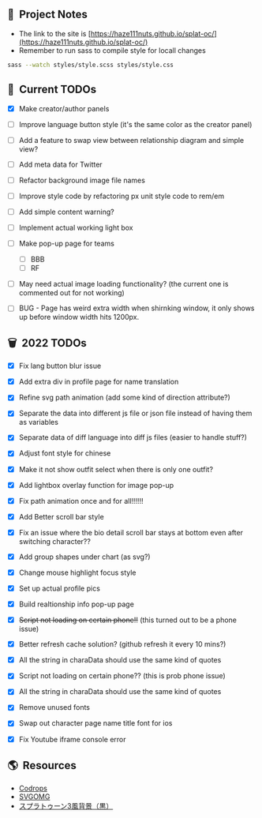 
## 📝&nbsp; Project Notes
- The link to the site is [https://haze111nuts.github.io/splat-oc/](https://haze111nuts.github.io/splat-oc/)
- Remember to run sass to compile style for locall changes
```bash
sass --watch styles/style.scss styles/style.css
```
## 📅&nbsp; Current TODOs

- [x] Make creator/author panels
- [ ] Improve language button style (it's the same color as the creator panel)
- [ ] Add a feature to swap view between relationship diagram and simple view?
- [ ] Add meta data for Twitter 
- [ ] Refactor background image file names
- [ ] Improve style code by refactoring px unit style code to rem/em
- [ ] Add simple content warning?
- [ ] Implement actual working light box
- [ ] Make pop-up page for teams
  - [ ] BBB
  - [ ] RF
- [ ] May need actual image loading functionality? (the current one is commented out for not working)
- [ ] BUG - Page has weird extra width when shirnking window, it only shows up before window width hits 1200px.


## 🗑️&nbsp; 2022 TODOs

- [x] Fix lang button blur issue
- [x] Add extra div in profile page for name translation
- [x] Refine svg path animation (add some kind of direction attribute?)
- [x] Separate the data into different js file or json file instead of having them as variables
- [x] Separate data of diff language into diff js files (easier to handle stuff?)
- [x] Adjust font style for chinese
- [x] Make it not show outfit select when there is only one outfit?
- [x] Add lightbox overlay function for image pop-up
- [x] Fix path animation once and for all!!!!!!
- [x] Add Better scroll bar style
- [x] Fix an issue where the bio detail scroll bar stays at bottom even after switching character??
- [x] Add group shapes under chart (as svg?)
- [x] Change mouse highlight focus style
- [x] Set up actual profile pics
- [x] Build realtionship info pop-up page
- [x] ~~Script not loading on certain phone!!~~ (this turned out to be a phone issue)
- [x] Better refresh cache solution? (github refresh it every 10 mins?)
- [x] All the string in charaData should use the same kind of quotes
- [x] Script not loading on certain phone?? (this is prob phone issue)
- [x] All the string in charaData should use the same kind of quotes
- [x] Remove unused fonts
- [x] Swap out character page name title font for ios
- [x] Fix Youtube iframe console error


## 🌎&nbsp; Resources
- [Codrops](https://tympanus.net/codrops/)
- [SVGOMG](https://jakearchibald.github.io/svgomg/)
- [スプラトゥーン3風背景（黒）](https://commons.nicovideo.jp/material/nc283273)
